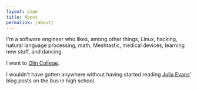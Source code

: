 ```yaml
---
layout: page
title: About
permalink: /about/
---
```


I'm a software engineer who likes, among other things, Linux, hacking, natural language processing, math, Meshtastic, medical devices, learning new stuff, and dancing.

I went to [Olin College](https://olin.edu/).

I wouldn't have gotten anywhere without having started reading [Julia Evans](https://jvns.ca/)' blog posts on the bus in high school.
